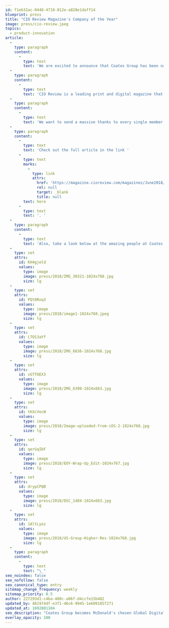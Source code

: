 ```yaml
---
id: f1eb32ac-0448-4710-812e-a828e1daff14
blueprint: press
title: "CIO Review Magazine's Company of the Year"
image: press/cio-review.jpeg
topics:
  - product-innovation
article:
  -
    type: paragraph
    content:
      -
        type: text
        text: 'We are excited to announce that Coates Group has been named CIO Review’s Company of the Year in their list of Digital Signage providers for 2018!'
  -
    type: paragraph
    content:
      -
        type: text
        text: 'CIO Review is a leading print and digital magazine that focuses on bridging the gap between enterprise IT vendors and buyers. Coates Group was recently featured in CIO Review’s annual Top 20 Most Promising Digital Signage Providers of 2018. Following an interview with each CEO and our very own, Leo Coates, the magazine decided to give Coates the title of Company of the Year.'
  -
    type: paragraph
    content:
      -
        type: text
        text: 'We want to send a massive thanks to every single member of the Coates Crew. This achievement would not have been possible without each and everyone’s dedication, hard work and passion for the brand. Keep up the great work Coates Crew! And Fire it Up!'
  -
    type: paragraph
    content:
      -
        type: text
        text: 'Check out the full article in the link '
      -
        type: text
        marks:
          -
            type: link
            attrs:
              href: 'https://magazine.cioreview.com/magazines/June2018/Digital_Signage/#page=20'
              rel: null
              target: _blank
              title: null
        text: here
      -
        type: text
        text: '. '
  -
    type: paragraph
    content:
      -
        type: text
        text: 'Also, take a look below at the amazing people at Coates that have made this achievement possible!'
  -
    type: set
    attrs:
      id: KH4gjeld
      values:
        type: image
        image: press/2018/IMG_30321-1024x768.jpg
        size: lg
  -
    type: set
    attrs:
      id: PQt8Roq3
      values:
        type: image
        image: press/2018/image1-1024x768.jpeg
        size: lg
  -
    type: set
    attrs:
      id: LTO13aYf
      values:
        type: image
        image: press/2018/IMG_6636-1024x768.jpg
        size: lg
  -
    type: set
    attrs:
      id: vGTfOEX3
      values:
        type: image
        image: press/2018/IMG_6398-1024x683.jpg
        size: lg
  -
    type: set
    attrs:
      id: tKXcVecW
      values:
        type: image
        image: press/2018/Image-uploaded-from-iOS-2-1024x768.jpg
        size: lg
  -
    type: set
    attrs:
      id: qerGqIbF
      values:
        type: image
        image: press/2018/EOY-Wrap-Up_Edit-1024x767.jpg
        size: lg
  -
    type: set
    attrs:
      id: drypCPQB
      values:
        type: image
        image: press/2018/DSC_1484-1024x683.jpg
        size: lg
  -
    type: set
    attrs:
      id: 1AltLyoz
      values:
        type: image
        image: press/2018/US-Group-Higher-Res-1024x768.jpg
        size: lg
  -
    type: paragraph
    content:
      -
        type: text
        text: "\_"
seo_noindex: false
seo_nofollow: false
seo_canonical_type: entry
sitemap_change_frequency: weekly
sitemap_priority: 0.5
author: 227293d1-c4ba-400c-a06f-d4ccfe15b482
updated_by: 481974df-e3f1-46c6-9945-1e609185f271
updated_at: 1692801104
seo_description: "Coates Group becomes McDonald's chosen Global Digital Menu Board CMS provider, amplifying a 50-year partnership. Dive into our journey. Read now!"
overlay_opacity: 100
---
```

